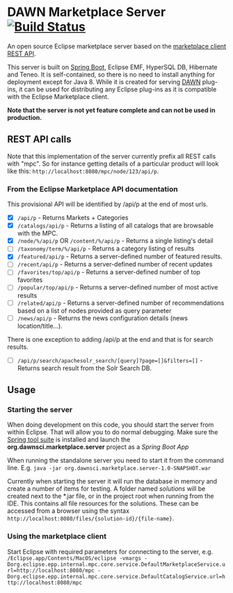 # DAWN Marketplace Server [![Build Status](https://travis-ci.org/Itema-as/eclipse-marketplace-server.svg?branch=master)](https://travis-ci.org/Itema-as/eclipse-marketplace-server)

An open source Eclipse marketplace server based on the [marketplace client REST API](https://wiki.eclipse.org/Marketplace/REST).

This server is built on [Spring Boot](http://projects.spring.io/spring-boot/), Eclipse EMF, HyperSQL DB, Hibernate and Teneo. It is self-contained, so there is no need to install anything for deployment except for Java 8. While it is created for serving [DAWN](http://www.dawnsci.org) plug-ins, it can be used for distributing any Eclipse plug-ins as it is compatible with the Eclipse Marketplace client.

**Note that the server is not yet feature complete and can not be used in production.**

## REST API calls

Note that this implementation of the server currently prefix all REST calls with "mpc". So for instance getting details of a particular product will look like this: `http://localhost:8080/mpc/node/123/api/p`.

### From the Eclipse Marketplace API documentation

This provisional API will be identified by /api/p at the end of most urls.
- [x]	`/api/p` - Returns Markets + Categories
- [x] `/catalogs/api/p` - Returns a listing of all catalogs that are browsable with the MPC.
- [x]	`/node/%/api/p` OR `/content/%/api/p` - Returns a single listing's detail
- [ ]	`/taxonomy/term/%/api/p` - Returns a category listing of results
- [x]	`/featured/api/p` - Returns a server-defined number of featured results.
- [ ] `/recent/api/p` - Returns a server-defined number of recent updates
- [ ]	`/favorites/top/api/p` - Returns a server-defined number of top favorites
- [ ]	`/popular/top/api/p` - Returns a server-defined number of most active results
- [ ]	`/related/api/p` - Returns a server-defined number of recommendations based on a list of nodes provided as query parameter
- [ ]	`/news/api/p` - Returns the news configuration details (news location/title...).

There is one exception to adding /api/p at the end and that is for search results.
- [ ]	`/api/p/search/apachesolr_search/[query]?page=[]&filters=[]` - Returns search result from the Solr Search DB.

## Usage

### Starting the server

When doing development on this code, you should start the server from within Eclipse. That will allow you to do normal debugging. Make sure the [Spring tool suite](https://marketplace.eclipse.org/content/spring-ide) is installed and launch the __org.dawnsci.marketplace.server__ project as a _Spring Boot App_

When running the standalone server you need to start it from the command line. E.g. `java -jar org.dawnsci.marketplace.server-1.0-SNAPSHOT.war`

Currently when starting the server it will run the database in memory and create a number of items for testing. A folder named _solutions_ will be created next to the *.jar file, or in the project root when running from the IDE. This contains all file resources for the solutions. These can be accessed from a browser using the syntax `http://localhost:8080/files/{solution-id}/{file-name}`.

### Using the marketplace client

Start Eclipse with required parameters for connecting to the server, e.g. `/Eclipse.app/Contents/MacOS/eclipse -vmargs -Dorg.eclipse.epp.internal.mpc.core.service.DefaultMarketplaceService.url=http://localhost:8080/mpc -Dorg.eclipse.epp.internal.mpc.core.service.DefaultCatalogService.url=http://localhost:8080/mpc`
